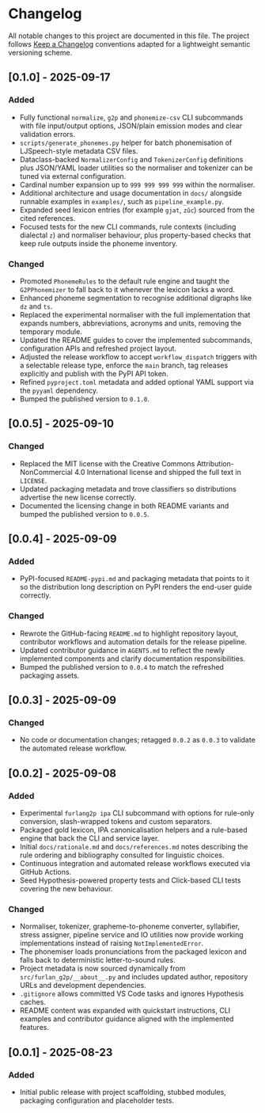 # Changelog

All notable changes to this project are documented in this file. The project
follows [Keep a Changelog](https://keepachangelog.com/en/1.1.0/) conventions
adapted for a lightweight semantic versioning scheme.

## [0.1.0] - 2025-09-17

### Added
- Fully functional `normalize`, `g2p` and `phonemize-csv` CLI subcommands with
  file input/output options, JSON/plain emission modes and clear validation
  errors.
- `scripts/generate_phonemes.py` helper for batch phonemisation of
  LJSpeech-style metadata CSV files.
- Dataclass-backed `NormalizerConfig` and `TokenizerConfig` definitions plus
  JSON/YAML loader utilities so the normaliser and tokenizer can be tuned via
  external configuration.
- Cardinal number expansion up to `999 999 999 999` within the normaliser.
- Additional architecture and usage documentation in `docs/` alongside runnable
  examples in `examples/`, such as `pipeline_example.py`.
- Expanded seed lexicon entries (for example `gjat`, `zûc`) sourced from the
  cited references.
- Focused tests for the new CLI commands, rule contexts (including dialectal
  `z`) and normaliser behaviour, plus property-based checks that keep rule
  outputs inside the phoneme inventory.

### Changed
- Promoted `PhonemeRules` to the default rule engine and taught the
  `G2PPhonemizer` to fall back to it whenever the lexicon lacks a word.
- Enhanced phoneme segmentation to recognise additional digraphs like `dz` and
  `ts`.
- Replaced the experimental normaliser with the full implementation that expands
  numbers, abbreviations, acronyms and units, removing the temporary module.
- Updated the README guides to cover the implemented subcommands,
  configuration APIs and refreshed project layout.
- Adjusted the release workflow to accept `workflow_dispatch` triggers with a
  selectable release type, enforce the `main` branch, tag releases explicitly
  and publish with the PyPI API token.
- Refined `pyproject.toml` metadata and added optional YAML support via the
  `pyyaml` dependency.
- Bumped the published version to `0.1.0`.

## [0.0.5] - 2025-09-10

### Changed
- Replaced the MIT license with the Creative Commons Attribution-NonCommercial
  4.0 International license and shipped the full text in `LICENSE`.
- Updated packaging metadata and trove classifiers so distributions advertise
  the new license correctly.
- Documented the licensing change in both README variants and bumped the
  published version to `0.0.5`.

## [0.0.4] - 2025-09-09

### Added
- PyPI-focused `README-pypi.md` and packaging metadata that points to it so the
  distribution long description on PyPI renders the end-user guide correctly.

### Changed
- Rewrote the GitHub-facing `README.md` to highlight repository layout,
  contributor workflows and automation details for the release pipeline.
- Updated contributor guidance in `AGENTS.md` to reflect the newly implemented
  components and clarify documentation responsibilities.
- Bumped the published version to `0.0.4` to match the refreshed packaging
  assets.

## [0.0.3] - 2025-09-09

### Changed
- No code or documentation changes; retagged `0.0.2` as `0.0.3` to validate the
  automated release workflow.

## [0.0.2] - 2025-09-08

### Added
- Experimental `furlang2p ipa` CLI subcommand with options for rule-only
  conversion, slash-wrapped tokens and custom separators.
- Packaged gold lexicon, IPA canonicalisation helpers and a rule-based engine
  that back the CLI and service layer.
- Initial `docs/rationale.md` and `docs/references.md` notes describing the rule
  ordering and bibliography consulted for linguistic choices.
- Continuous integration and automated release workflows executed via GitHub
  Actions.
- Seed Hypothesis-powered property tests and Click-based CLI tests covering the
  new behaviour.

### Changed
- Normaliser, tokenizer, grapheme-to-phoneme converter, syllabifier, stress
  assigner, pipeline service and IO utilities now provide working
  implementations instead of raising ``NotImplementedError``.
- The phonemiser loads pronunciations from the packaged lexicon and falls back
  to deterministic letter-to-sound rules.
- Project metadata is now sourced dynamically from ``src/furlan_g2p/__about__.py``
  and includes updated author, repository URLs and development dependencies.
- `.gitignore` allows committed VS Code tasks and ignores Hypothesis caches.
- README content was expanded with quickstart instructions, CLI examples and
  contributor guidance aligned with the implemented features.

## [0.0.1] - 2025-08-23

### Added
- Initial public release with project scaffolding, stubbed modules, packaging
  configuration and placeholder tests.
